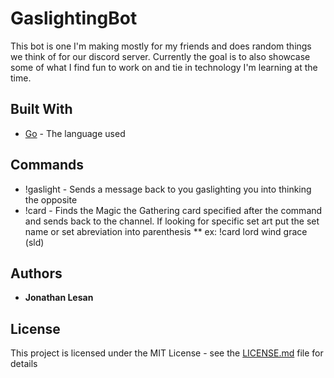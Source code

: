 # GaslightingBot

This bot is one I'm making mostly for my friends and does random things we think of for our discord server. Currently the goal is to also showcase some of what I find fun to work on and tie in technology I'm learning at the time. 

## Built With

* [Go](https://go.dev/) - The language used

## Commands

* !gaslight - Sends a message back to you gaslighting you into thinking the opposite
* !card - Finds the Magic the Gathering card specified after the command and sends back to the channel. If looking for specific set art put the set name or set abreviation into parenthesis 
** ex: !card lord wind grace (sld)

## Authors

* **Jonathan Lesan** 

## License

This project is licensed under the MIT License - see the [LICENSE.md](LICENSE.md) file for details

